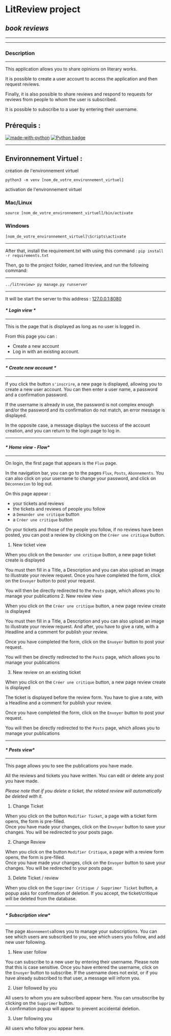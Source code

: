 # LitReview project
## __*book reviews*__
___
___
### Description
___
This application allows you to share opinions on literary works. 

It is possible to create a user account to access the application and then request reviews. 

Finally, it is also possible to share reviews and respond to requests for reviews from people to whom the user is subscribed. 

It is possible to subscribe to a user by entering their username.

## Prérequis : 
[![made-with-python](
https://img.shields.io/badge/Made%20with-Python-1f425f.svg)](
https://www.python.org/)
[![Python badge](https://img.shields.io/badge/Python->=3.9.9-blue.svg)](
https://www.python.org/)
***
## Environnement Virtuel :
création de l'environnement virtuel
```shell
python3 -m venv [nom_de_votre_environnement_virtuel] 
```
activation de l'environnement virtuel
### Mac/Linux
````shell
source [nom_de_votre_environnement_virtuel]/bin/activate
````
### Windows
````shell
[nom_de_votre_environnement_virtuel]\Scripts\activate
````

---
After that, install the requirement.txt with using this command : `pip install -r requirements.txt`

Then, go to the project folder, named litreview, and run the following command: 

---
    ../litreview> py manage.py runserver
---

It will be start the server to this address : [127.0.0.1:8080](http://127.0.0.1:8080)

#### _* Login view *_
___
This is the page that is displayed as long as no user is logged in. 

From this page you can : 
- Create a new account
- Log in with an existing account. 


___
#### _* Create new account *_
___

If you click the button `s'inscrire`, a new page is displayed, allowing you to create a new user account.
You can then enter a user name, a password and a confirmation password. 

If the username is already in use, the password is not complex enough and/or the password and its confirmation do not 
match, an error message is displayed. 

In the opposite case, a message displays the success of the account creation, and you can return to the login 
page to log in.
___
#### _* Home view - Flow_*
___

On login, the first page that appears is the `Flux` page. 

In the navigation bar, you can go to the pages `Flux`, `Posts`, `Abonnements`. You can also click on 
your username to change your password, and click on `Déconnexion` to log out.

On this page appear : 
- your tickets and reviews 
- the tickets and reviews of people you follow
- a `Demander une critique` button
- a `Créer une critique` button

On your tickets and those of the people you follow, if no reviews have been posted, you can post a review by clicking on
the `Créer une critique` button.
1. New ticket view

When you click on the `Demander une critique` button, a new page ticket create is displayed 

You must then fill in a Title, a Description and you can also upload an image to illustrate your review request. 
Once you have completed the form, click on the `Envoyer` button to post your request.

You will then be directly redirected to the `Posts` page, which allows you to manage your publications 
2. New review view

When you click on the `Créer une critique` button, a new page review create is displayed 

You must then fill in a Title, a Description and you can also upload an image to illustrate your review request. 
And after, you have to give a rate, with a Headline and a comment for publish your review.

Once you have completed the form, click on the `Envoyer` button to post your request.

You will then be directly redirected to the `Posts` page, which allows you to manage your publications 

3. New review on an existing ticket

When you click on the `Créer une critique` button, a new page review create is displayed 

The ticket is displayed before the review form.
You have to give a rate, with a Headline and a comment for publish your review.

Once you have completed the form, click on the `Envoyer` button to post your request.

You will then be directly redirected to the `Posts` page, which allows you to manage your publications 

___
#### _* Posts view_*
___
This page allows you to see the publications you have made. 

All the reviews and tickets you have written. 
You can edit or delete any post you have made. 

_*Please note that if you delete a ticket, the related review will automatically be deleted with it.*_

1. Change Ticket

When you click on the button `Modifier Ticket`, a page with a ticket form opens, the form is pre-filled.  
Once you have made your changes, click on the `Envoyer` 
button to save your changes. You will be redirected to your posts page.

2. Change Review

When you click on the button `Modifier Critique`, a page with a review form opens, the form is pre-filled.  
Once you have made your changes, click on the `Envoyer` 
button to save your changes. You will be redirected to your posts page.

3. Delete Ticket / review

When you click on the `Supprimer Critique / Supprimer Ticket` button, a popup asks for confirmation of deletion. 
If you accept, the ticket/critique will be deleted from the database.

___
#### _* Subscription view_*
___
The page `Abonnements`allows you to manage your subscriptions. You can see which users are subscribed to you, 
see which users you follow, and add new user following.

1. New user follow

You can subscribe to a new user by entering their username. Please note that this is case sensitive. 
Once you have entered the username, click on the `Envoyer` button to subscribe. If the username does not exist, or if you
have already subscribed to that user, a message will inform you.

2. User followed by you

All users to whom you are subscribed appear here. You can unsubscribe by clicking on the `Supprimer` button.  
A confirmation popup will appear to prevent accidental deletion.

3. User following you

All users who follow you appear here. 